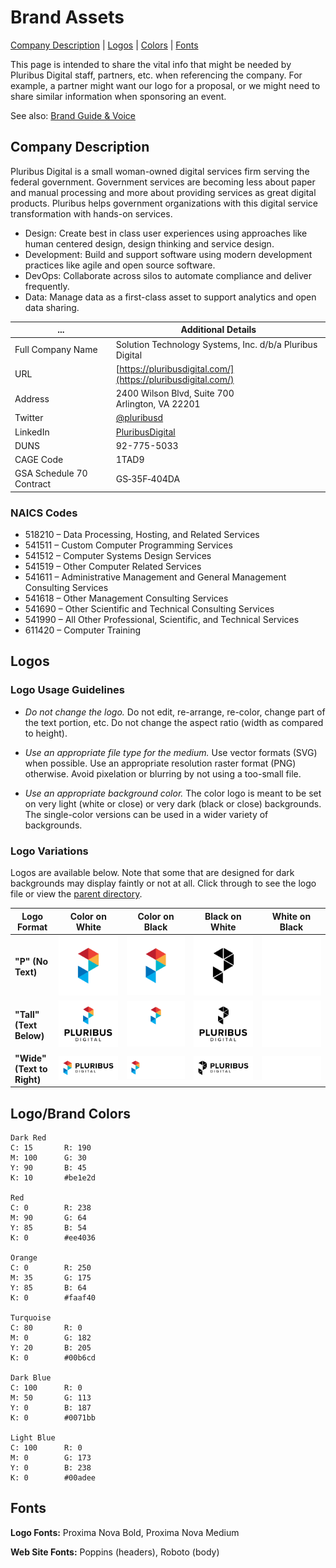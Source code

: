 # Brand Assets

[Company Description](#company-description) | [Logos](#logos) | [Colors](#logobrand-colors) | [Fonts](#fonts)

This page is intended to share the vital info that might be needed by Pluribus Digital staff, partners, etc. when referencing the company. For example, a partner might want our logo for a proposal, or we might need to share similar information when sponsoring an event.

See also: [Brand Guide & Voice](guide.md)

## Company Description

Pluribus Digital is a small woman-owned digital services firm serving the federal government. Government services are becoming less about paper and manual processing and more about providing services as great digital products. Pluribus helps government organizations with this digital service transformation with hands-on services.

* Design: Create best in class user experiences using approaches like human centered design, design thinking and service design.
* Development: Build and support software using modern development practices like agile and open source software.
* DevOps: Collaborate across silos to automate compliance and deliver frequently.
* Data: Manage data as a first-class asset to support analytics and open data sharing.

... | Additional Details
------- | -----
Full Company Name | Solution Technology Systems, Inc. d/b/a Pluribus Digital
URL | [https://pluribusdigital.com/](https://pluribusdigital.com/)
Address | 2400 Wilson Blvd, Suite 700 <br /> Arlington, VA 22201
Twitter | [@pluribusd](https://twitter.com/pluribusd)
LinkedIn | [PluribusDigital](https://www.linkedin.com/company/PluribusDigital/)
DUNS | 92-775-5033
CAGE Code | 1TAD9
GSA Schedule 70 Contract | GS‐35F‐404DA

### NAICS Codes

* 518210 – Data Processing, Hosting, and Related Services
* 541511 – Custom Computer Programming Services
* 541512 – Computer Systems Design Services
* 541519 – Other Computer Related Services
* 541611 – Administrative Management and General Management Consulting Services
* 541618 – Other Management Consulting Services
* 541690 – Other Scientific and Technical Consulting Services
* 541990 – All Other Professional, Scientific, and Technical Services
* 611420 – Computer Training

## Logos

### Logo Usage Guidelines

* _Do not change the logo._ Do not edit, re-arrange, re-color, change part of the text portion, etc. Do not change the aspect ratio (width as compared to height).

* _Use an appropriate file type for the medium._  Use vector formats (SVG) when possible. Use an appropriate resolution raster format (PNG) otherwise. Avoid pixelation or blurring by not using a too-small file.

* _Use an appropriate background color._ The color logo is meant to be set on very light (white or close) or very dark (black or close) backgrounds. The single-color versions can be used in a wider variety of backgrounds.

### Logo Variations

Logos are available below. Note that some that are designed for dark backgrounds may display faintly or not at all. Click through to see the logo file or view the [parent directory](https://github.com/PluribusDigital/playbook/tree/main/branding). 

| Logo Format | Color on White | Color on Black | Black on White | White on Black |
| --- | --- | --- | --- | --- |
| **"P" (No Text)** | ![Color P Logo](pluribus-logo-notext-color-on-white.svg) | ![Color P Logo](pluribus-logo-notext-color-on-white.svg) | ![1 color black-only P logo](pluribus-logo-notext-black-on-white.svg) | ![1 color white-only P logo](pluribus-logo-notext-white-on-black.svg) |
| **"Tall" (Text Below)** | ![Color Pluribus Digital vertical logo, black text](pluribus-logo-tall-color-on-white.svg) | ![Color Pluribus Digital vertical logo, white text](pluribus-logo-tall-color-on-black.svg) | ![1 color black-only Pluribus Digital vertical logo with text](pluribus-logo-tall-black-on-white.svg) | ![1 color white-only vertical logo with text](pluribus-logo-tall-white-on-black.svg) |
| **"Wide" (Text to Right)** | ![Color Pluribus Digital wide logo, black text](pluribus-logo-wide-color-on-white.svg) | ![Color Pluribus Digital wide logo, white text](pluribus-logo-wide-color-on-black.svg) | ![1 color black-only Pluribus Digital wide logo with text](pluribus-logo-wide-black-on-white.svg) | ![1 color white-only P logo](pluribus-logo-wide-white-on-black.svg) |


## Logo/Brand Colors

```
Dark Red
C: 15		R: 190
M: 100		G: 30
Y: 90		B: 45
K: 10		#be1e2d

Red
C: 0		R: 238
M: 90		G: 64
Y: 85		B: 54
K: 0		#ee4036

Orange
C: 0		R: 250
M: 35		G: 175
Y: 85		B: 64
K: 0		#faaf40

Turquoise
C: 80		R: 0
M: 0		G: 182
Y: 20		B: 205
K: 0		#00b6cd	

Dark Blue
C: 100		R: 0
M: 50		G: 113
Y: 0		B: 187
K: 0		#0071bb

Light Blue
C: 100		R: 0
M: 0		G: 173
Y: 0		B: 238
K: 0		#00adee
```

## Fonts

**Logo Fonts:** Proxima Nova Bold, Proxima Nova Medium

**Web Site Fonts:** Poppins (headers), Roboto (body)


